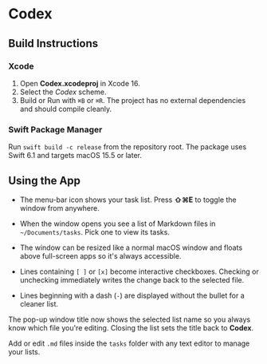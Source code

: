 # Codex

## Build Instructions
### Xcode
1. Open **Codex.xcodeproj** in Xcode 16.
2. Select the *Codex* scheme.
3. Build or Run with `⌘B` or `⌘R`. The project has no external dependencies and should compile cleanly.

### Swift Package Manager
Run `swift build -c release` from the repository root. The package uses Swift 6.1 and targets macOS 15.5 or later.

## Using the App

- The menu-bar icon shows your task list. Press **⇧⌘E** to toggle the window from anywhere.
- When the window opens you see a list of Markdown files in `~/Documents/tasks`. Pick one to view its tasks.
 - The window can be resized like a normal macOS window and floats above full-screen apps so it's always accessible.
- Lines containing `[ ]` or `[x]` become interactive checkboxes. Checking or unchecking immediately writes the change back to the selected file.

 - Lines beginning with a dash (`-`) are displayed without the bullet for a cleaner list.

The pop-up window title now shows the selected list name so you always know which file you're editing. Closing the list sets the title back to **Codex**.

Add or edit `.md` files inside the `tasks` folder with any text editor to manage your lists.

